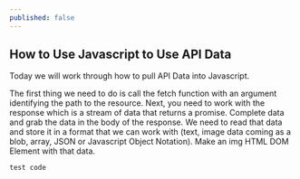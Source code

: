 ```yaml
---
published: false
---
```

## How to Use Javascript to Use API Data

Today we will work through how to pull API Data into Javascript. 

The first thing we need to do is call the fetch function with an argument identifying the path to the resource. 
Next, you need to work with the response which is a stream of data that returns a promise. 
Complete data and grab the data in the body of the response. We need to read that data and store it in a format that we can work with (text, image data coming as a blob, array, JSON or Javascript Object Notation). 
Make an img HTML DOM Element with that data.

```
test code
```